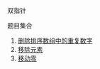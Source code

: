 双指针

题目集合
1. [删除排序数组中的重复数字](./0026_remove_duplicates_from_sorted_array.ts)
2. [移除元素](./0027_remove_element.ts)
3. [移动零](./0283_move_zeroes.ts)
